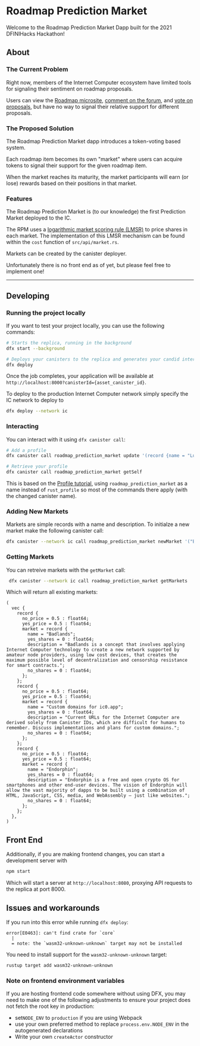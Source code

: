 # Roadmap Prediction Market

Welcome to the Roadmap Prediction Market Dapp built for the 2021 DFINIHacks Hackathon!

## About

### The Current Problem

Right now, members of the Internet Computer ecosystem have limited tools for signaling their sentiment on roadmap proposals.

Users can view the [Roadmap microsite](https://dfinity.org/roadmap), [comment on the forum](https://forum.dfinity.org/t/direct-integration-with-bitcoin/6147/11), and [vote on proposals](https://dashboard.internetcomputer.org/proposal/18337), but have no way to signal their relative support for different proposals.

### The Proposed Solution
The Roadmap Prediction Market dapp introduces a token-voting based system.

Each roadmap item becomes its own "market" where users can acquire tokens to signal their support for the given roadmap item.

When the market reaches its maturity, the market participants will earn (or lose) rewards based on their positions in that market.

### Features

The Roadmap Prediction Market is (to our knowledge) the first Prediction Market deployed to the IC.

The RPM uses a [logarithmic market scoring rule (LMSR)](https://www.cultivatelabs.com/prediction-markets-guide/how-does-logarithmic-market-scoring-rule-lmsr-work) to price shares in each market. The implementation of this LMSR mechanism can be found within the `cost` function of `src/api/market.rs`.

Markets can be created by the canister deployer.

Unfortunately there is no front end as of yet, but please feel free to implement one!

---

## Developing

### Running the project locally

If you want to test your project locally, you can use the following commands:

```bash
# Starts the replica, running in the background
dfx start --background

# Deploys your canisters to the replica and generates your candid interface
dfx deploy
```

Once the job completes, your application will be available at `http://localhost:8000?canisterId={asset_canister_id}`.

To deploy to the production Internet Computer network simply specify the IC network to deploy to

```bash
dfx deploy --network ic
```

### Interacting

You can interact with it using `dfx canister call`:

```bash
# Add a profile
dfx canister call roadmap_prediction_market update '(record {name = "Luxi"; description = "mountain dog"; keywords = vec {"scars"; "toast"}})'

# Retrieve your profile
dfx canister call roadmap_prediction_market getSelf
```

This is based on the [Profile tutorial](https://sdk.dfinity.org/docs/rust-guide/rust-profile.html),
using `roadmap_prediction_market` as a name instead of `rust_profile` so most of the commands there
apply (with the changed canister name).

### Adding New Markets
Markets are simple records with a name and description. To initialze a new market make the following canister call:

```bash
dfx canister --network ic call roadmap_prediction_market newMarket '("Badlands", "Badlands is a concept that involves applying Internet Computer technology to create a new network supported by amateur node providers, using low cost devices, that creates the maximum possible level of decentralization and censorship resistance for smart contracts.")'
```

### Getting Markets
You can retreive markets with the `getMarket` call:

```bash
 dfx canister --network ic call roadmap_prediction_market getMarkets
```

Which will return all existing markets:
```
(
  vec {
    record {
      no_price = 0.5 : float64;
      yes_price = 0.5 : float64;
      market = record {
        name = "Badlands";
        yes_shares = 0 : float64;
        description = "Badlands is a concept that involves applying Internet Computer technology to create a new network supported by amateur node providers, using low cost devices, that creates the maximum possible level of decentralization and censorship resistance for smart contracts.";
        no_shares = 0 : float64;
      };
    };
    record {
      no_price = 0.5 : float64;
      yes_price = 0.5 : float64;
      market = record {
        name = "Custom domains for ic0.app";
        yes_shares = 0 : float64;
        description = "Current URLs for the Internet Computer are derived solely from Canister IDs, which are difficult for humans to remember. Discuss implementations and plans for custom domains.";
        no_shares = 0 : float64;
      };
    };
    record {
      no_price = 0.5 : float64;
      yes_price = 0.5 : float64;
      market = record {
        name = "Endorphin";
        yes_shares = 0 : float64;
        description = "Endorphin is a free and open crypto OS for smartphones and other end-user devices. The vision of Endorphin will allow the vast majority of dapps to be built using a combination of HTML, JavaScript, CSS, media, and WebAssembly — just like websites.";
        no_shares = 0 : float64;
      };
    };
  },
)
```

## Front End

Additionally, if you are making frontend changes, you can start a development server with

```bash
npm start
```

Which will start a server at `http://localhost:8080`, proxying API requests to the replica at port 8000.

## Issues and workarounds

If you run into this error while running `dfx deploy`:

```
error[E0463]: can't find crate for `core`
  |
  = note: the `wasm32-unknown-unknown` target may not be installed
```

You need to install support for the `wasm32-unknown-unknown` target:

```bash
rustup target add wasm32-unknown-unknown
```

### Note on frontend environment variables

If you are hosting frontend code somewhere without using DFX, you may need to make one of the following adjustments to ensure your project does not fetch the root key in production:

- set`NODE_ENV` to `production` if you are using Webpack
- use your own preferred method to replace `process.env.NODE_ENV` in the autogenerated declarations
- Write your own `createActor` constructor
